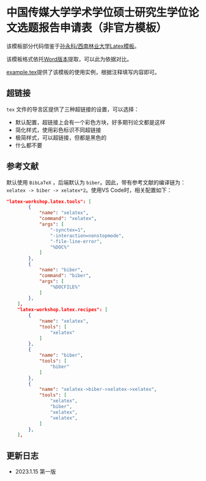 # 中国传媒大学学术学位硕士研究生学位论文选题报告申请表（非官方模板）

该模板部分代码借鉴于[孙永科/西南林业大学Latex模板](https://gitee.com/sunyongke/swfu-latex)。

该模板格式依托[Word版本](word/1-1中国传媒大学学术学位硕士研究生学位论文选题报告申请表.docx)提取，可以此为依据对比。

[example.tex](example.tex)提供了该模板的使用实例，根据注释填写内容即可。

## 超链接

`tex` 文件的导言区提供了三种超链接的设置，可以选择：
* 默认配置，超链接上会有一个彩色方块，好多期刊论文都是这样
* 简化样式，使用彩色标识不同超链接
* 极简样式，可以超链接，但都是黑色的
* 什么都不要

## 参考文献

默认使用 `BibLaTeX` ，后端默认为 `biber`。因此，带有参考文献的编译链为：`xelatex -> biber -> xelatex*2`。使用VS Code时，相关配置如下：

```json
"latex-workshop.latex.tools": [
        {
            "name": "xelatex",
            "command": "xelatex",
            "args": [
                "-synctex=1",
                "-interaction=nonstopmode",
                "-file-line-error",
                "%DOC%"
            ]
        },
        {
            "name": "biber",
            "command": "biber",
            "args": [
                "%DOCFILE%"
            ]
        },
    ],
    "latex-workshop.latex.recipes": [
        {
            "name": "xelatex",
            "tools": [
                "xelatex"
            ]
        },
        {
            "name": "biber",
            "tools": [
                "biber"
            ]
        },
        {
            "name": "xelatex->biber->xelatex->xelatex",
            "tools": [
                "xelatex",
                "biber",
                "xelatex",
                "xelatex",
            ]
        },
    ],
```

## 更新日志

* 2023.1.15 第一版